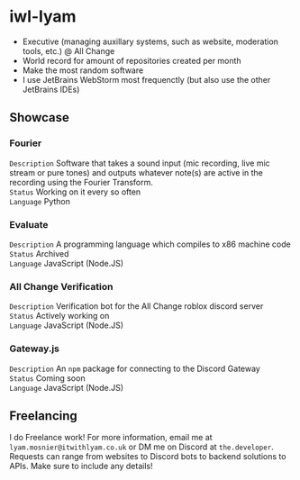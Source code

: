# iwl-lyam
- Executive (managing auxillary systems, such as website, moderation tools, etc.) @ All Change
- World record for amount of repositories created per month
- Make the most random software
- I use JetBrains WebStorm most frequenctly (but also use the other JetBrains IDEs)

## Showcase
### Fourier
`Description` Software that takes a sound input (mic recording, live mic stream or pure tones) and outputs whatever note(s) are active in the recording using the Fourier Transform.  
`Status` Working on it every so often  
`Language` Python

### Evaluate
`Description` A programming language which compiles to x86 machine code  
`Status` Archived  
`Language` JavaScript (Node.JS)  

### All Change Verification
`Description` Verification bot for the All Change roblox discord server  
`Status` Actively working on  
`Language` JavaScript (Node.JS)

### Gateway.js
`Description` An `npm` package for connecting to the Discord Gateway  
`Status` Coming soon  
`Language` JavaScript (Node.JS)

## Freelancing
I do Freelance work! For more information, email me at `lyam.mosnier@itwithlyam.co.uk` or DM me on Discord at `the.developer`. Requests can range from websites to Discord bots to backend solutions to APIs. Make sure to include any details!

<!--
**iwl-lyam/iwl-lyam** is a ✨ _special_ ✨ repository because its `README.md` (this file) appears on your GitHub profile.

Here are some ideas to get you started:

- 🔭 I’m currently working on ...
- 🌱 I’m currently learning ...
- 👯 I’m looking to collaborate on ...
- 🤔 I’m looking for help with ...
- 💬 Ask me about ...
- 📫 How to reach me: ...
- 😄 Pronouns: ...
- ⚡ Fun fact: ...
-->
